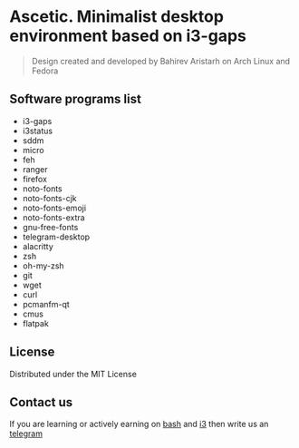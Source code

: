 # Ascetic. Minimalist desktop environment based on i3-gaps 
> Design created and developed by Bahirev Aristarh on Arch Linux and Fedora

## Software programs list
+ i3-gaps
+ i3status
+ sddm
+ micro
+ feh
+ ranger
+ firefox
+ noto-fonts
+ noto-fonts-cjk
+ noto-fonts-emoji
+ noto-fonts-extra
+ gnu-free-fonts
+ telegram-desktop
+ alacritty
+ zsh
+ oh-my-zsh
+ git
+ wget
+ curl
+ pcmanfm-qt
+ cmus
+ flatpak

## License
Distributed under the MIT License

## Contact us
If you are learning or actively earning on [bash](https://www.freecodecamp.org/news/shell-scripting-crash-course-how-to-write-bash-scripts-in-linux/) and [i3](https://i3wm.org/docs/userguide.html) then write us an [telegram](https://t.me/bahirev_aristarh)
